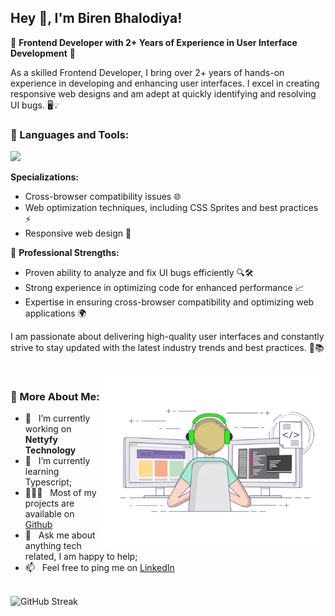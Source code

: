 ## Hey 👋, I'm Biren Bhalodiya!

🌟 **Frontend Developer with 2+ Years of Experience in User Interface Development** 🌟

As a skilled Frontend Developer, I bring over 2+ years of hands-on experience in developing and enhancing user interfaces. I excel in creating responsive web designs and am adept at quickly identifying and resolving UI bugs. 🖥️💡

<!-- 🚀 **Technical Skills:**

- **Languages & Frameworks:** HTML5, CSS3, Bootstrap, JavaScript, jQuery, Tailwind CSS, Material UI, React JS, Next JS -->

### 🔨 Languages and Tools:

<img src="https://skillicons.dev/icons?i=html,css,js,ts,react,nextjs,bootstrap,materialui,tailwindcss,github,git,sass,vscode,vercel,jquery,vite,figma,ps&perline=9" />

<br/>

**Specializations:**

- Cross-browser compatibility issues 🌐
- Web optimization techniques, including CSS Sprites and best practices ⚡
- Responsive web design 📱

💪 **Professional Strengths:**

- Proven ability to analyze and fix UI bugs efficiently 🔍🛠️
- Strong experience in optimizing code for enhanced performance 📈
- Expertise in ensuring cross-browser compatibility and optimizing web applications 🌍

I am passionate about delivering high-quality user interfaces and constantly strive to stay updated with the latest industry trends and best practices. 🌟📚

<br/>
<img align="right" alt="GIF" src="/assets/developer.webp" width="360px"/>

### 🧐 More About Me:

- 🔭 &nbsp; I’m currently working on **Nettyfy Technology**
- 🌱 &nbsp; I’m currently learning Typescript;
- 👨🏻‍💻 &nbsp; Most of my projects are available on [Github](https://github.com/birenbhalodiya)
- 💬 &nbsp; Ask me about anything tech related, I am happy to help;
- 📫 &nbsp; Feel free to ping me on [LinkedIn](https://www.linkedin.com/in/biren-bhalodiya-699558237/)

<br>
<img src="https://streak-stats.demolab.com?user=birenbhalodiya" alt="GitHub Streak" />
